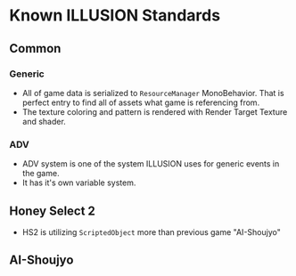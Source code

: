 # Known ILLUSION Standards

## Common

### Generic

-   All of game data is serialized to `ResourceManager` MonoBehavior.
    That is perfect entry to find all of assets what game is referencing from.
-   The texture coloring and pattern is rendered with Render Target Texture and shader.

### ADV

-   ADV system is one of the system ILLUSION uses for generic events in the game.
-   It has it's own variable system.

## Honey Select 2

-   HS2 is utilizing `ScriptedObject` more than previous game "AI-Shoujyo"

## AI-Shoujyo
